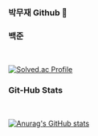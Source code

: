 ### 박무재 Github 👋
<h3><b>백준</b></h3>
</br>

[![Solved.ac Profile](http://mazassumnida.wtf/api/v2/generate_badge?boj=phs5145)](https://solved.ac/phs5145/)
</br>
</p>
<h3><b>Git-Hub Stats</b></h3>
</br>

[![Anurag's GitHub stats](https://github-readme-stats.vercel.app/api?username=Mujae)](https://github.com/anuraghazra/github-readme-stats)
</br>
</p>

<!--
**Mujae/Mujae** is a ✨ _special_ ✨ repository because its `README.md` (this file) appears on your GitHub profile.

Here are some ideas to get you started:

- 🔭 I’m currently working on ...
- 🌱 I’m currently learning ...
- 👯 I’m looking to collaborate on ...
- 🤔 I’m looking for help with ...
- 💬 Ask me about ...
- 📫 How to reach me: ...
- 😄 Pronouns: ...
- ⚡ Fun fact: ...
-->

